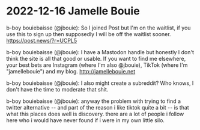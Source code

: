 # 2022-12-16 Jamelle Bouie

b-boy bouiebaisse (@jbouie): So I joined Post but I'm on the waitlist, if you use this to sign up then supposedly I will be off the waitlist sooner. https://post.news/?r=UCPL5

b-boy bouiebaisse (@jbouie): I have a Mastodon handle but honestly I don't think the site is all that good or usable. If you want to find me elsewhere, your best bets are Instagram (where I'm also @jbouie), TikTok (where I'm "jamellebouie") and my blog. http://jamellebouie.net

b-boy bouiebaisse (@jbouie): I also might create a subreddit? Who knows, I don't have the time to moderate that shit.

b-boy bouiebaisse (@jbouie): anyway the problem with trying to find a twitter alternative -- and part of the reason i like tiktok quite a bit -- is that what this places does well is discovery. there are a lot of people i follow here who i would have never found if i were in my own little silo.